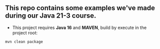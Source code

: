 ## This repo contains some examples we've made during our Java 21-3 course.

* This project requires __Java 16__ and __MAVEN__, build by execute in the project root:

`mvn clean package`                         
